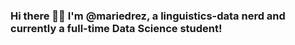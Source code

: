### Hi there 👋🏼 I'm @mariedrez, a linguistics-data nerd and currently a full-time Data Science student!

<!--
**mariedrez/mariedrez** is a ✨ _special_ ✨ repository because its `README.md` (this file) appears on your GitHub profile.

- 🪄 My Capstone project is keeping me real busy these days
- 🐍 Python is my main coding language, but I'm also learning 💈 Scala and ®️ R
- 🐝 🐝 Looking forward to collaborate with future colleagues and like-minded tech wizards.
- 🔭 Computer Vision-based and NLP projects excite me the most!
- 📫 How to reach me: https://www.linkedin.com/in/maryam111/
